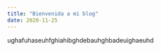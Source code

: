 ```yaml
---
title: "Bienvenida a mi blog"
date: 2020-11-25
---
```



ughafuhaseuhfghiahibghdebauhghbadeuighaeuhd
